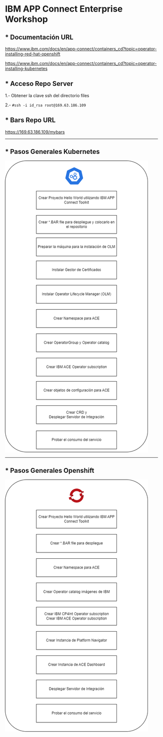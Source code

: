 # IBM APP Connect Enterprise Workshop

## * Documentación URL

https://www.ibm.com/docs/en/app-connect/containers_cd?topic=operator-installing-red-hat-openshift

https://www.ibm.com/docs/en/app-connect/containers_cd?topic=operator-installing-kubernetes

## * Acceso Repo Server

1.- Obtener la clave ssh del directorio files

2.- `#ssh -i id_rsa root@169.63.186.109`

## * Bars Repo URL

https://169.63.186.109/mybars

***

## * Pasos Generales Kubernetes

![ws1](https://github.com/fxnaranjo/k8srhocp/raw/main/images/pasosWorkshop1.png "ws1")


***

## * Pasos Generales Openshift

![ws1](https://github.com/fxnaranjo/k8srhocp/raw/main/images/pasosWorkshop2.png "ws1")
